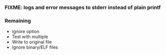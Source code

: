 ### FIXME: logs and error messages to stderr instead of plain printf

### Remaining

- Ignore option
- Test with multiple
- Write to original file
- Ignore binary/ELF files
